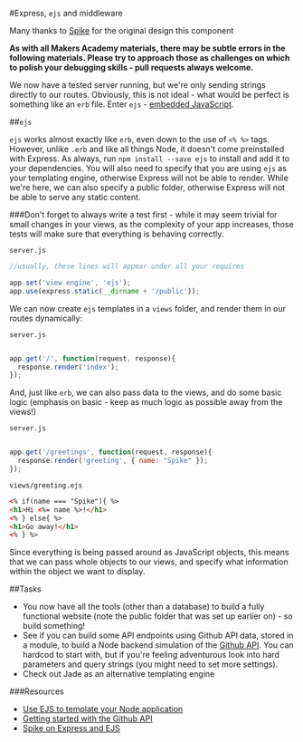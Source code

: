#Express, `ejs` and middleware

Many thanks to [Spike](http://github.com/Spike01) for the original design this component

**As with all Makers Academy materials, there may be subtle errors in the following materials. Please try to approach those as challenges on which to polish your debugging skills - pull requests always welcome.**

We now have a tested server running, but we're only sending strings directly to our routes. Obviously, this is not ideal - what would be perfect is something like an `erb` file. Enter `ejs` - [embedded JavaScript](http://www.embeddedjs.com/).

##`ejs`

`ejs` works almost exactly like `erb`, even down to the use of `<% %>` tags. However, unlike `.erb` and like all things Node, it doesn't come preinstalled with Express. As always, run `npm install --save ejs` to install and add it to your dependencies. You will also need to specify that you are using `ejs` as your templating engine, otherwise Express will not be able to render. While we're here, we can also specify a public folder, otherwise Express will not be able to serve any static content.

###Don't forget to always write a test first - while it may seem trivial for small changes in your views, as the complexity of your app increases, those tests will make sure that everything is behaving correctly. 

`server.js`
```javascript
//usually, these lines will appear under all your requires

app.set('view engine', 'ejs');
app.use(express.static(__dirname + '/public'));
```

We can now create `ejs` templates in a `views` folder, and render them in our routes dynamically:

`server.js`
```javascript

app.get('/', function(request, response){
  response.render('index');
});
```

And, just like `erb`, we can also pass data to the views, and do some basic logic (emphasis on basic - keep as much logic as possible away from the views!)

`server.js`
```javascript

app.get('/greetings', function(request, response){
  response.render('greeting', { name: "Spike" });
});
```

`views/greeting.ejs`
```html
<% if(name === "Spike"){ %>
<h1>Hi <%= name %>!</h1>
<% } else{ %>
<h1>Go away!</h1>
<% } %>
```

Since everything is being passed around as JavaScript objects, this means that we can pass whole objects to our views, and specify what information within the object we want to display. 

##Tasks
* You now have all the tools (other than a database) to build a fully functional website (note the public folder that was set up earlier on) - so build something!
* See if you can build some API endpoints using Github API data, stored in a module, to build a Node backend simulation of the [Github API](https://developer.github.com/). You can hardcod to start with, but if you're feeling adventurous look into hard parameters and query strings (you might need to set more settings).
* Check out Jade as an alternative templating engine



###Resources
* [Use EJS to template your Node application](http://scotch.io/tutorials/javascript/use-ejs-to-template-your-node-application)
* [Getting started with the Github API](https://developer.github.com/guides/getting-started/)
* [Spike on Express and EJS](https://www.youtube.com/watch?v=br4k2QnM0Rw)

